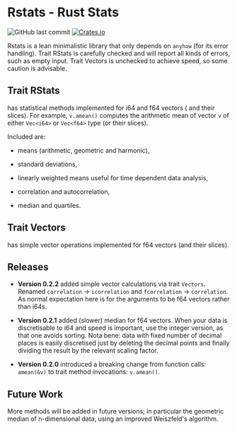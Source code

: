 # Rstats - Rust Stats
![GitHub last commit](https://img.shields.io/github/last-commit/liborty/rstats)
[![Crates.io](https://img.shields.io/crates/v/rstats)](https://docs.rs/rstats)

Rstats is a lean minimalistic library that only depends on `anyhow` (for its error handling).
Trait RStats is carefully checked and will report all kinds of errors, such as empty input.
Trait Vectors is unchecked to achieve speed, so some caution is advisable.

## Trait RStats 

has statistical methods implemented for i64 and f64 vectors ( and their slices).
For example, `v.amean()` computes the arithmetic mean of vector `v` of either `Vec<i64>` or `Vec<f64>` type (or their slices).

Included are:

* means (arithmetic, geometric and harmonic), 

* standard deviations,

* linearly weighted means useful for time dependent data analysis,

* correlation and autocorrelation,

* median and quartiles.

## Trait Vectors

has simple vector operations implemented for f64 vectors (and their slices).

## Releases

* **Version 0.2.2** added simple vector calculations via trait `Vectors`. Renamed `correlation` -> `icorrelation` and `fcorrelation` -> `correlation`. As normal expectation here is for the arguments to be f64 vectors rather than i64s.

* **Version 0.2.1** added (slower) median for f64 vectors. When your data is discretisable to i64 and speed is important, use the integer version, as that one avoids sorting. Nota bene: data with fixed number of decimal places is easily discretised just by deleting the decimal points and finally dividing the result by the relevant scaling factor.

* **Version 0.2.0** introduced a breaking change from function calls: `amean(&v)` to trait method invocations: `v.amean()`.

## Future Work
More methods will be added in future versions; in particular the geometric median of n-dimensional data, using an improved Weiszfeld's algorithm.
